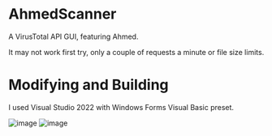 # AhmedScanner
A VirusTotal API GUI, featuring Ahmed.

It may not work first try, only a couple of requests a minute or file size limits.

# Modifying and Building
I used Visual Studio 2022 with Windows Forms Visual Basic preset.

![image](https://github.com/user-attachments/assets/72c62cea-ed49-4c96-8614-6e33a18215db)
![image](https://github.com/user-attachments/assets/e1fcb4ba-fe45-4b4d-a942-11e71265718b)
